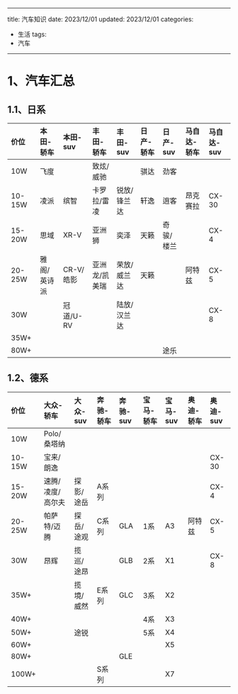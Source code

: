 
---
title: 汽车知识
date: 2023/12/01
updated: 2023/12/01
categories:
  - 生活
tags:
  - 汽车
---

# 1、汽车汇总

## 1.1、日系

| 价位     | 本田-轿车  | 本田-suv | 丰田-轿车   | 丰田-suv | 日产-轿车 | 日产-suv | 马自达-轿车 | 马自达-suv |
|:-------|:-------|:-------|:--------|:-------|:------|:-------|:-------|:--------|
|    10W | 飞度     |        | 致炫/威驰   |        | 骐达    | 劲客     |        |         |
| 10-15W | 凌派     | 缤智     | 卡罗拉/雷凌  | 锐放/锋兰达 | 轩逸    | 逍客     | 昂克赛拉   | CX-30    |
| 15-20W | 思域     | XR-V    | 亚洲狮     | 奕泽     | 天籁    | 奇骏/楼兰  |        | CX-4     |
| 20-25W | 雅阁/英诗派 | CR-V/皓影 | 亚洲龙/凯美瑞 | 荣放/威兰达 | 天籁    |        | 阿特兹    | CX-5     |
|    30W |        | 冠道/U-RV |         | 陆放/汉兰达 |       |        |        | CX-8     |
|   35W+ |        |        |         |        |       |        |        |         |
|   80W+ |        |        |         |        |       | 途乐     |        |         |  


## 1.2、德系

|  价位      | 大众-轿车      |  大众-suv  |  奔驰-轿车    |  奔驰-suv  |  宝马-轿车    |  宝马-suv    |  奥迪-轿车   |  奥迪-suv    |
|:---------|:-----------|:---------|:----------|:---------|:----------|:-----------|:---------|:-----------|
|     10W  | Polo/桑塔纳   |          |           |          |           |            |          |            |
|  10-15W  |  宝来/朗逸     |          |           |          |           |            |    |  CX-30     |
|  15-20W  |  速腾/凌度/高尔夫 |  探影/途岳   | A系列       |          |           |            |          |  CX-4      |
|  20-25W  |  帕萨特/迈腾    |  探岳/途观   | C系列       |  GLA     |        1系 |       A3       |  阿特兹     |  CX-5      |
|     30W  | 昂辉         |  揽巡/途昂   |           |  GLB     | 2系        | X1         |          |  CX-8      |
|    35W+  |            | 揽境/威然    | E系列       | GLC      | 3系        | X2         |          |            |
|    40W+  |            |          |           |          | 4系        | X3         |          |            |
|     50W+ |            | 途锐       |           |          |        5系 | X4         |          |            |
|     60W+ |            |          |           |          |           | X5         |          |            |
|     80W+ |            |          |           | GLE      |           |            |          |            |
|    100W+ |            |          | S系列       |          |           | X7         |          |            |  